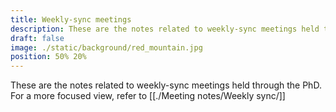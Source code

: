 ```yaml
---
title: Weekly-sync meetings
description: These are the notes related to weekly-sync meetings held through the PhD
draft: false
image: ./static/background/red_mountain.jpg
position: 50% 20%
---
```


These are the notes related to weekly-sync meetings held through the PhD.
For a more focused view, refer to [[./Meeting notes/Weekly sync/]]

